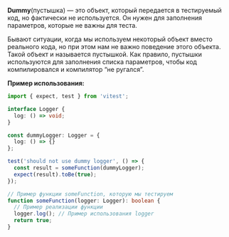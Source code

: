 **Dummy**(пустышка)  — это объект, который передается в тестируемый код, но фактически не используется. Он нужен для заполнения параметров, которые не важны для теста.

Бывают ситуации, когда мы используем некоторый объект вместо реального кода, но при этом нам не важно поведение этого объекта. Такой объект и называется пустышкой. Как правило, пустышки используются для заполнения списка параметров, чтобы код компилировался и компилятор “не ругался”.

**Пример использования:**

```ts
import { expect, test } from 'vitest';

interface Logger {
  log: () => void;
}

const dummyLogger: Logger = {
  log: () => {}
};

test('should not use dummy logger', () => {
  const result = someFunction(dummyLogger);
  expect(result).toBe(true);
});

// Пример функции someFunction, которую мы тестируем
function someFunction(logger: Logger): boolean {
  // Пример реализации функции
  logger.log(); // Пример использования logger
  return true;
}
```